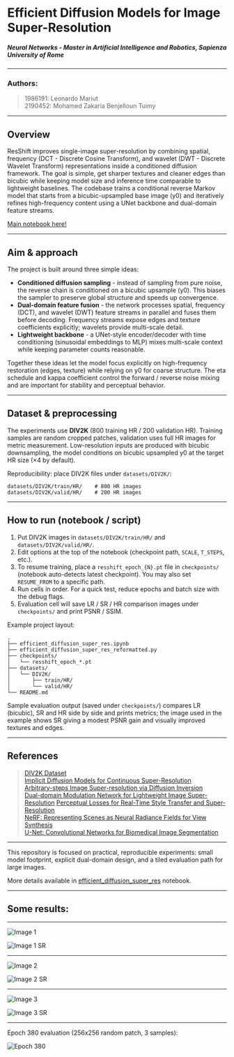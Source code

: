 # Efficient Diffusion Models for Image Super-Resolution

##### Neural Networks - Master in Artificial Intelligence and Robotics, Sapienza University of Rome

---

### Authors:
> 1986191: Leonardo Mariut \
> 2190452: Mohamed Zakaria Benjelloun Tuimy

---

## Overview

ResShift improves single-image super-resolution by combining spatial, frequency (DCT - Discrete Cosine Transform), and wavelet (DWT - Discrete Wavelet Transform) representations inside a conditioned diffusion framework. The goal is simple, get sharper textures and cleaner edges than bicubic while keeping model size and inference time comparable to lightweight baselines. The codebase trains a conditional reverse Markov model that starts from a bicubic-upsampled base image (y0) and iteratively refines high-frequency content using a UNet backbone and dual-domain feature streams.

[Main notebook here!](efficient_diffusion_super_res.ipynb)

---

## Aim & approach

The project is built around three simple ideas:

* **Conditioned diffusion sampling** - instead of sampling from pure noise, the reverse chain is conditioned on a bicubic upsample (y0). This biases the sampler to preserve global structure and speeds up convergence.
* **Dual-domain feature fusion** - the network processes spatial, frequency (DCT), and wavelet (DWT) feature streams in parallel and fuses them before decoding. Frequency streams expose edges and texture coefficients explicitly; wavelets provide multi-scale detail.
* **Lightweight backbone** - a UNet-style encoder/decoder with time conditioning (sinusoidal embeddings to MLP) mixes multi-scale context while keeping parameter counts reasonable.

Together these ideas let the model focus explicitly on high-frequency restoration (edges, texture) while relying on y0 for coarse structure. The eta schedule and kappa coefficient control the forward / reverse noise mixing and are important for stability and perceptual behavior.

---

## Dataset & preprocessing

The experiments use **DIV2K** (800 training HR / 200 validation HR). Training samples are random cropped patches, validation uses full HR images for metric measurement. Low-resolution inputs are produced with bicubic downsampling, the model conditions on bicubic upsampled y0 at the target HR size (×4 by default).

Reproducibility: place DIV2K files under `datasets/DIV2K/`:

```
datasets/DIV2K/train/HR/    # 800 HR images
datasets/DIV2K/valid/HR/    # 200 HR images
```

---

## How to run (notebook / script)

1. Put DIV2K images in `datasets/DIV2K/train/HR/` and `datasets/DIV2K/valid/HR/`.
2. Edit options at the top of the notebook (checkpoint path, `SCALE`, `T_STEPS`, etc.).
3. To resume training, place a `resshift_epoch_{N}.pt` file in `checkpoints/` (notebook auto-detects latest checkpoint). You may also set `RESUME_FROM` to a specific path.
4. Run cells in order. For a quick test, reduce epochs and batch size with the debug flags.
5. Evaluation cell will save LR / SR / HR comparison images under `checkpoints/` and print PSNR / SSIM.

Example project layout:

```
.
├── efficient_diffusion_super_res.ipynb
├── efficient_diffusion_super_res_reformatted.py
├── checkpoints/
│   └── resshift_epoch_*.pt
├── datasets/
│   └── DIV2K/
│       ├── train/HR/
│       └── valid/HR/
└── README.md
```

Sample evaluation output (saved under `checkpoints/`) compares LR (bicubic), SR and HR side by side and prints metrics; the image used in the example shows SR giving a modest PSNR gain and visually improved textures and edges.

---

## References

> [DIV2K Dataset](https://data.vision.ee.ethz.ch/cvl/DIV2K) \
> [Implicit Diffusion Models for Continuous Super-Resolution](https://arxiv.org/abs/2303.16491) \
> [Arbitrary-steps Image Super-resolution via Diffusion Inversion](https://arxiv.org/html/2412.09013v1) \
> [Dual-domain Modulation Network for Lightweight Image Super-Resolution](https://arxiv.org/abs/2503.10047) 
> [Perceptual Losses for Real-Time Style Transfer and Super-Resolution](https://arxiv.org/abs/1603.08155) \
> [NeRF: Representing Scenes as Neural Radiance Fields for View Synthesis](https://arxiv.org/abs/2003.08934) \
> [U-Net: Convolutional Networks for Biomedical Image Segmentation](https://arxiv.org/abs/1505.04597)

---

This repository is focused on practical, reproducible experiments: small model footprint, explicit dual-domain design, and a tiled evaluation path for large images.

More details available in [efficient_diffusion_super_res](efficient_diffusion_super_res.ipynb) notebook.

---

## Some results:

---

![Image 1](imgs/eval_sample_0.png)

![Image 1 SR](imgs/eval_sample_1.png)

---

![Image 2](imgs/eval_sample_2.png)

![Image 2 SR](imgs/eval_sample_3.png)

---

![Image 3](imgs/eval_sample_4.png)

![Image 3 SR](imgs/eval_sample_5.png)

---

Epoch 380 evaluation (256x256 random patch, 3 samples):

![Epoch 380](imgs/eval_epoch_380.png)
